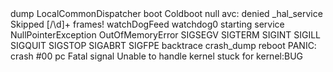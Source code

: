 <?xml version="1.0" encoding="UTF-8" ?>
<AnalyseDoc xmlns:xsi="http://www.w3.org/2001/XMLSchema-instance" xsi:noNamespaceSchemaLocation="./AnalyseDoc.xsd">
    <SearchText doSearch="false" color="green">dump</SearchText>
    <SearchText color="green" group="app">LocalCommonDispatcher</SearchText>
    <SearchText doSearch="false" color="green">boot</SearchText>
    <SearchText color="green">Coldboot</SearchText>
    <SearchText doSearch="false" color="purple">null</SearchText>
    <SearchText doSearch="false" color="orange">avc: denied</SearchText>
    <SearchText doSearch="false" color="orange">_hal_service</SearchText>
    <SearchText searchType="regex" color="red" bgColor="darkYellow" group="framework">Skipped [/\d]+ frames!</SearchText>
    <SearchText bgColor="liteGreen" group="app">watchDogFeed</SearchText>
    <SearchText color="deepPurple">watchdog0</SearchText>
    <SearchText color="deepPurple">starting service</SearchText>
    <SearchText color="red">NullPointerException</SearchText>
    <SearchText color="red">OutOfMemoryError</SearchText>
    <SearchText color="orange">SIGSEGV</SearchText>
    <SearchText color="orange">SIGTERM</SearchText>
    <SearchText color="orange">SIGINT</SearchText>
    <SearchText color="orange">SIGILL</SearchText>
    <SearchText color="orange">SIGQUIT</SearchText>
    <SearchText color="orange">SIGSTOP</SearchText>
    <SearchText color="orange">SIGABRT</SearchText>
    <SearchText color="orange">SIGFPE</SearchText>
    <SearchText color="red">backtrace</SearchText>
    <SearchText color="red">crash_dump</SearchText>
    <SearchText color="red" bgColor="offWhite">reboot</SearchText>
    <SearchText color="red" bgColor="veryLiteBlue">PANIC:</SearchText>
    <SearchText color="red" bgColor="cyan">crash</SearchText>
    <SearchText color="red" bgColor="litePink">#00 pc</SearchText>
    <SearchText color="red">Fatal signal</SearchText>
    <SearchText color="red" bgColor="cyan" group="kernel">Unable to handle kernel</SearchText>
    <SearchText color="red" bgColor="cyan" group="kernel">stuck for</SearchText>
    <SearchText color="red" bgColor="liteBlue">kernel:BUG</SearchText>
</AnalyseDoc>
